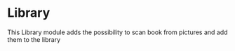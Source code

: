 # Library
This Library module adds the possibility to scan book from pictures and add them to the library
